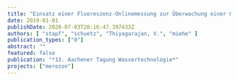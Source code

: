```yaml
---
title: "Einsatz einer Fluoreszenz-Onlinemessung zur Überwachung einer Ozonung zur Spurenstoffelimination - Betriebserfahrungen und Vergleich zum SAK254"
date: 2019-01-01
publishDate: 2020-07-03T20:16:47.397433Z
authors: [ "stapf", "schuetz", "Thiyagarajan, V.", "miehe" ]
publication_types: ["0"]
abstract: ""
featured: false
publication: "*13. Aachener Tagung Wassertechnologie*"
projects: ["merezon"]
---
```


